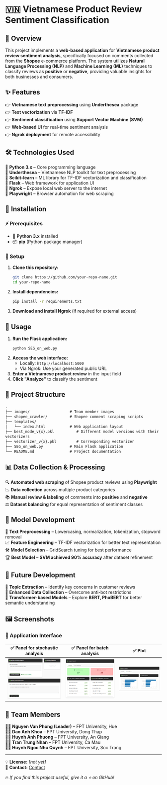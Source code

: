 # 🇻🇳 Vietnamese Product Review Sentiment Classification  

## 📝 Overview  
This project implements a **web-based application** for **Vietnamese product review sentiment analysis**, specifically focused on comments collected from the **Shopee** e-commerce platform. The system utilizes **Natural Language Processing (NLP)** and **Machine Learning (ML)** techniques to classify reviews as **positive** or **negative**, providing valuable insights for both businesses and consumers.  

## ✨ Features  
👉 **Vietnamese text preprocessing** using **Underthesea** package  
👉 **Text vectorization** via **TF-IDF**  
👉 **Sentiment classification** using **Support Vector Machine (SVM)**  
👉 **Web-based UI** for real-time sentiment analysis  
👉 **Ngrok deployment** for remote accessibility  

## 🛠️ Technologies Used  
🔹 **Python 3.x** – Core programming language  
🔹 **Underthesea** – Vietnamese NLP toolkit for text preprocessing  
🔹 **Scikit-learn** – ML library for TF-IDF vectorization and classification  
🔹 **Flask** – Web framework for application UI  
🔹 **Ngrok** – Expose local web server to the internet  
🔹 **Playwright** – Browser automation for web scraping  

## 👄 Installation  

### ⚡ Prerequisites  
- 🐍 **Python 3.x** installed  
- 📦 **pip** (Python package manager)  

### 🚀 Setup  
1. **Clone this repository:**  
   ```bash
   git clone https://github.com/your-repo-name.git
   cd your-repo-name
   ```  
2. **Install dependencies:**  
   ```bash
   pip install -r requirements.txt
   ```  
3. **Download and install Ngrok** (if required for external access)  

## 🔧 Usage  
1. **Run the Flask application:**  
   ```bash
   python SEG_on_web.py
   ```  
2. **Access the web interface:**  
   - Locally: `http://localhost:5000`  
   - Via Ngrok: Use your generated public URL  
3. **Enter a Vietnamese product review** in the input field  
4. **Click "Analyze"** to classify the sentiment  

## 📂 Project Structure  
```
.
├── images/                  # Team member images
├── shopee_crawler/          # Shopee comment scraping scripts
├── templates/
│   └── index.html           # Web application layout
├── best_mode_v{x}.pkl          # Different model versions with their vectorizers
├── vectorizer_v{x}.pkl         # Corresponding vectorizer
├── SEG_on_web.py            # Main Flask application
└── README.md                # Project documentation
```

## 📊 Data Collection & Processing  
🔍 **Automated web scraping** of Shopee product reviews using **Playwright**  
📉 **Data collection** across multiple product categories  
📚 **Manual review & labeling** of comments into **positive** and **negative**  
⚖️ **Dataset balancing** for equal representation of sentiment classes  

## 🎯 Model Development  
🔎 **Text Preprocessing** – Lowercasing, normalization, tokenization, stopword removal  
📈 **Feature Engineering** – TF-IDF vectorization for better text representation  
🛠️ **Model Selection** – GridSearch tuning for best performance  
🏆 **Best Model** – **SVM achieved 90% accuracy** after dataset refinement  

## 🚀 Future Development  
🔹 **Topic Extraction** – Identify key concerns in customer reviews  
🔹 **Enhanced Data Collection** – Overcome anti-bot restrictions  
🔹 **Transformer-based Models** – Explore **BERT, PhoBERT** for better semantic understanding  

## 🖼️ Screenshots  
<!-- Replace placeholder text with actual images -->  
### 📌 Application Interface  
| ✅ Panel for stochastic analysis | ✅ Panel for batch analysis | ✅ Plot |  
|:-------------------:|:-------------------:|:----------------------:|  
| ![Panel for stochastic analysis](images/dev_1.png) | ![Panel or batch analysis](images/dev_2.png) | ![Plot](images/dev_3.png) |
## 👤 Team Members  
👨‍💻 **Nguyen Van Phong (Leader)**  – FPT University, Hue  
👨‍💻 **Dao Anh Khoa** – FPT University, Dong Thap  
👨‍💻 **Huynh Anh Phuong** – FPT University, An Giang  
👨‍💻 **Tran Trung Nhan** – FPT University, Ca Mau  
👩‍💻 **Huynh Ngoc Nhu Quynh** – FPT University, Soc Trang  

---  

💡 **License:** _[not yet]_  
📩 **Contact:** [Contact](https://linktr.ee/squarerootp) 

🔥 *If you find this project useful, give it a ⭐ on GitHub!*  
